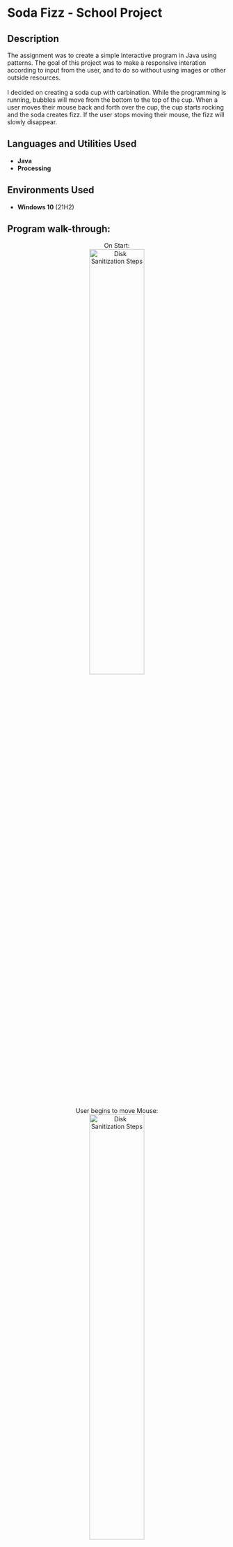<h1>Soda Fizz - School Project</h1>

<h2>Description</h2>
The assignment was to create a simple interactive program in Java using patterns. The goal of this project was to make a responsive interation according to input from the user, and to do so without using images or other outside resources.
<br />
<br />
I decided on creating a soda cup with carbination. While the programming is running, bubbles will move from the bottom to the top of the cup. When a user moves their mouse back and forth over the cup, the cup starts rocking and the soda creates fizz. If the user stops moving their mouse, the fizz will slowly disappear.

<br />


<h2>Languages and Utilities Used</h2>

- <b>Java</b>
- <b>Processing</b> 

<h2>Environments Used </h2>

- <b>Windows 10</b> (21H2)

<h2>Program walk-through:</h2>

<p align="center">
On Start: <br/>
<img src="https://imgur.com/5GUJbA8.png" height="50%" width="50%" alt="Disk Sanitization Steps"/>
<br />
<br />
User begins to move Mouse:  <br/>
<img src="https://imgur.com/lriBk4v.png" height="50%" width="50%" alt="Disk Sanitization Steps"/>
<br />
<br />
Cup overflows after too much movement: <br/>
<img src="https://imgur.com/BLzmW5d.png" height="50%" width="50%" alt="Disk Sanitization Steps"/>
</p>

<!--
 ```diff
- text in red
+ text in green
! text in orange
# text in gray
@@ text in purple (and bold)@@
```
--!>
